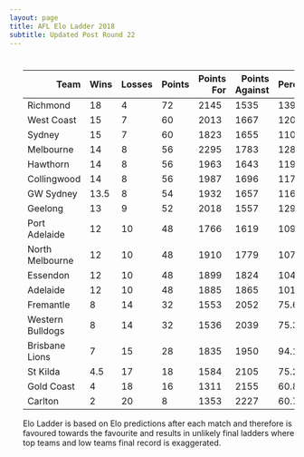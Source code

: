```yaml
---
layout: page
title: AFL Elo Ladder 2018
subtitle: Updated Post Round 22
---
```

<ul class="ladder">
<div class="blurb">
  <h1></h1>
  <p>
      <table>   <thead>     <tr style="text-align: right;">       <th>Team</th>       <th>Wins</th>       <th>Losses</th>       <th>Points</th>       <th>Points For</th>       <th>Points Against</th>       <th>Percentage</th>     </tr>   </thead>   <tbody>     <tr>       <td>Richmond</td>       <td>18</td>       <td>4</td>       <td>72</td>       <td>2145</td>       <td>1535</td>       <td>139.739</td>     </tr>     <tr>       <td>West Coast</td>       <td>15</td>       <td>7</td>       <td>60</td>       <td>2013</td>       <td>1667</td>       <td>120.756</td>     </tr>     <tr>       <td>Sydney</td>       <td>15</td>       <td>7</td>       <td>60</td>       <td>1823</td>       <td>1655</td>       <td>110.151</td>     </tr>     <tr>       <td>Melbourne</td>       <td>14</td>       <td>8</td>       <td>56</td>       <td>2295</td>       <td>1783</td>       <td>128.716</td>     </tr>     <tr>       <td>Hawthorn</td>       <td>14</td>       <td>8</td>       <td>56</td>       <td>1963</td>       <td>1643</td>       <td>119.477</td>     </tr>     <tr>       <td>Collingwood</td>       <td>14</td>       <td>8</td>       <td>56</td>       <td>1987</td>       <td>1696</td>       <td>117.158</td>     </tr>     <tr>       <td>GW Sydney</td>       <td>13.5</td>       <td>8</td>       <td>54</td>       <td>1932</td>       <td>1657</td>       <td>116.596</td>     </tr>     <tr>       <td>Geelong</td>       <td>13</td>       <td>9</td>       <td>52</td>       <td>2018</td>       <td>1557</td>       <td>129.608</td>     </tr>     <tr>       <td>Port Adelaide</td>       <td>12</td>       <td>10</td>       <td>48</td>       <td>1766</td>       <td>1619</td>       <td>109.08</td>     </tr>     <tr>       <td>North Melbourne</td>       <td>12</td>       <td>10</td>       <td>48</td>       <td>1910</td>       <td>1779</td>       <td>107.364</td>     </tr>     <tr>       <td>Essendon</td>       <td>12</td>       <td>10</td>       <td>48</td>       <td>1899</td>       <td>1824</td>       <td>104.112</td>     </tr>     <tr>       <td>Adelaide</td>       <td>12</td>       <td>10</td>       <td>48</td>       <td>1885</td>       <td>1865</td>       <td>101.072</td>     </tr>     <tr>       <td>Fremantle</td>       <td>8</td>       <td>14</td>       <td>32</td>       <td>1553</td>       <td>2052</td>       <td>75.6823</td>     </tr>     <tr>       <td>Western Bulldogs</td>       <td>8</td>       <td>14</td>       <td>32</td>       <td>1536</td>       <td>2039</td>       <td>75.331</td>     </tr>     <tr>       <td>Brisbane Lions</td>       <td>7</td>       <td>15</td>       <td>28</td>       <td>1835</td>       <td>1950</td>       <td>94.1026</td>     </tr>     <tr>       <td>St Kilda</td>       <td>4.5</td>       <td>17</td>       <td>18</td>       <td>1584</td>       <td>2105</td>       <td>75.2494</td>     </tr>     <tr>       <td>Gold Coast</td>       <td>4</td>       <td>18</td>       <td>16</td>       <td>1311</td>       <td>2155</td>       <td>60.8353</td>     </tr>     <tr>       <td>Carlton</td>       <td>2</td>       <td>20</td>       <td>8</td>       <td>1353</td>       <td>2227</td>       <td>60.7544</td>     </tr>   </tbody> </table>
</p>
<p> Elo Ladder is based on Elo predictions after each match and therefore is favoured towards the favourite and results in unlikely final ladders where top teams and low teams final record is exaggerated.
</p>
</div><!-- /.blurb -->	
</ul>
